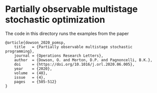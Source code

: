 # Partially observable multistage stochastic optimization

The code in this directory runs the examples from the paper

```
@article{dowson_2020_pomsp,
	title   = {Partially observable multistage stochastic programming},
	journal = {Operations Research Letters},
	author  = {Dowson, O. and Morton, D.P. and Pagnoncelli, B.K.},
	doi     = {https://doi.org/10.1016/j.orl.2020.06.005},
	year    = {2020},
	volume  = {48},
	issue   = {4},
	pages   = {505-512}
}
```
